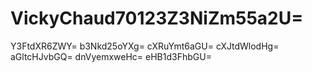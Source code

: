 # VickyChaud70123Z3NiZm55a2U=
Y3FtdXR6ZWY=
b3Nkd25oYXg=
cXRuYmt6aGU=
cXJtdWlodHg=
aGltcHJvbGQ=
dnVyemxweHc=
eHB1d3FhbGU=

